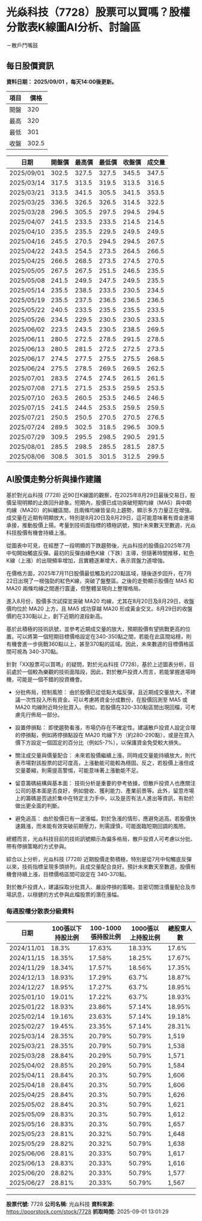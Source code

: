 # 光焱科技（7728）股票可以買嗎？股權分散表K線圖AI分析、討論區
－散戶鬥嘴鼓

## 每日股價資訊

**資料日期： 2025/09/01 ，每天14:00後更新。**

| 項目 | 價格 |
|------|------|
| 開盤 | 320 |
| 最高 | 320 |
| 最低 | 301 |
| 收盤 | 302.5 |

| 日期 | 開盤價 | 最高價 | 最低價 | 收盤價 | 成交量 |
|------|--------|--------|--------|--------|--------|
| 2025/09/01 | 302.5 | 327.5 | 327.5 | 345.5 | 347.5 |
| 2025/03/14 | 317.5 | 313.5 | 319.5 | 313.5 | 316.5 |
| 2025/03/21 | 313.5 | 341.5 | 305.5 | 341.5 | 353.5 |
| 2025/03/25 | 336.5 | 326.5 | 326.5 | 314.5 | 322.5 |
| 2025/03/28 | 296.5 | 305.5 | 297.5 | 294.5 | 294.5 |
| 2025/04/07 | 241.5 | 233.5 | 233.5 | 214.5 | 214.5 |
| 2025/04/10 | 235.5 | 235.5 | 229.5 | 249.5 | 249.5 |
| 2025/04/16 | 245.5 | 270.5 | 294.5 | 294.5 | 267.5 |
| 2025/04/22 | 243.5 | 254.5 | 273.5 | 264.5 | 266.5 |
| 2025/04/25 | 266.5 | 268.5 | 273.5 | 274.5 | 270.5 |
| 2025/05/05 | 267.5 | 267.5 | 251.5 | 246.5 | 235.5 |
| 2025/05/08 | 241.5 | 249.5 | 247.5 | 249.5 | 235.5 |
| 2025/05/14 | 235.5 | 238.5 | 233.5 | 230.5 | 234.5 |
| 2025/05/19 | 235.5 | 237.5 | 236.5 | 236.5 | 236.5 |
| 2025/05/22 | 240.5 | 233.5 | 235.5 | 235.5 | 233.5 |
| 2025/05/26 | 234.5 | 229.5 | 230.5 | 230.5 | 233.5 |
| 2025/06/02 | 223.5 | 243.5 | 230.5 | 238.5 | 269.5 |
| 2025/06/11 | 280.5 | 272.5 | 278.5 | 291.5 | 278.5 |
| 2025/06/13 | 280.5 | 281.5 | 272.5 | 272.5 | 273.5 |
| 2025/06/17 | 274.5 | 277.5 | 275.5 | 275.5 | 268.5 |
| 2025/06/24 | 275.5 | 278.5 | 269.5 | 269.5 | 262.5 |
| 2025/07/01 | 283.5 | 274.5 | 274.5 | 261.5 | 261.5 |
| 2025/07/08 | 271.5 | 271.5 | 253.5 | 259.5 | 253.5 |
| 2025/07/10 | 263.5 | 260.5 | 253.5 | 246.5 | 246.5 |
| 2025/07/15 | 241.5 | 244.5 | 253.5 | 259.5 | 259.5 |
| 2025/07/21 | 250.5 | 250.5 | 270.5 | 270.5 | 276.5 |
| 2025/07/24 | 289.5 | 302.5 | 318.5 | 296.5 | 309.5 |
| 2025/07/29 | 309.5 | 295.5 | 298.5 | 290.5 | 291.5 |
| 2025/08/01 | 285.5 | 298.5 | 285.5 | 281.5 | 287.5 |
| 2025/08/06 | 308.5 | 301.5 | 301.5 | 312.5 | 299.5 |

## AI股價走勢分析與操作建議

基於對光焱科技 (7728) 近90日K線圖的觀察，在2025年8月29日最後交易日，股價呈現明顯的止跌回升跡象。短期內，股價已成功突破短期均線（MA5）與中期均線（MA20）的糾纏區間，且兩條均線皆呈向上趨勢，顯示多方力量正在增強。成交量在近期有明顯放大，特別是8月20日及8月29日，這可能意味著有資金進場承接，推動股價上揚。考量到技術面指標的積極訊號，預計未來數天至數週，光焱科技股價有機會持續上漲。

從圖表中可見，在經歷了一段明顯的下跌趨勢後，光焱科技的股價自2025年7月中旬開始觸底反彈。最初的反彈由綠色K線（下跌）主導，但隨著時間推移，紅色K線（上漲）的出現頻率增加，且實體逐漸增大，表示買盤力道增強。

在價格方面，2025年7月11日股價最低觸及約220點區域，隨後逐步回升，在7月22日出現了一根強勁的紅色K線，突破了盤整區。之後的走勢顯示股價在 MA5 和 MA20 兩條均線之間進行震盪，但整體呈現向上整理格局。

進入8月份，股價多次試探並突破 MA20 均線，尤其在8月20日及8月29日，收盤價均位於 MA20 上方，且 MA5 成功穿越 MA20 形成黃金交叉。8月29日的收盤價約在330點以上，創下近期的波段新高。

基於此積極的技術訊號，並參考近期成交量的放大，預期股價有望挑戰更高的位置。可以將第一個短期目標價格設定在340-350點之間，若能在此區間站穩，則有機會進一步挑戰360點以上，甚至370點的區域。因此，未來數週的目標價格區間可視為 340-370點。

針對「XX股票可以買嗎」的疑問，對於光焱科技 (7728)，基於上述圖表分析，目前處於一個較為樂觀的技術面階段，因此，對於散戶投資人而言，若能掌握進場時機，可能是一個不錯的投資機會。

*   分批佈局，控制風險： 由於股價已從低點大幅反彈，且近期成交量放大，不建議一次性投入所有資金。可以考慮將資金分成數份，在股價回測至 MA5 或 MA20 均線附近時分批買入。例如，若股價在320-330點區間出現回檔，可考慮先行佈局一部分。

*   設置停損點： 即使趨勢看漲，市場仍存在不確定性。建議散戶投資人設定合理的停損點，例如將停損點設在 MA20 均線下方（約280-290點），或是在買入價下方設定一個固定的百分比（例如5-7%），以保護資金免受較大損失。

*   關注成交量與價量配合： 未來若股價繼續上漲，同時成交量能持續放大，則代表市場對該股票的認可度高，上漲動能可能較為穩固。反之，若股價上漲但成交量萎縮，則需提高警惕，可能意味著上漲動能不足。

*   留意籌碼結構與基本面： 技術分析是重要的參考依據，但散戶投資人也應關注公司的基本面是否良好，例如營收、獲利能力、產業前景等。此外，留意市場上的籌碼是否過於集中在特定主力手中，以及是否有法人進出等資訊，有助於做出更全面的判斷。

*   避免追高： 由於股價已有一波漲幅，對於急漲的情形，應避免追高。若股價快速飆漲，而未能有效突破前期壓力，則需謹慎，可能面臨短期回調的風險。

總體而言，光焱科技目前的技術訊號顯示為偏多格局，散戶投資人可考慮以分批、帶有停損策略的方式參與。

綜合以上分析，光焱科技 (7728) 近期股價走勢積極，特別是從7月中旬觸底反彈以來，技術指標呈現多頭排列，且成交量配合良好。預計未來數天至數週，股價有機會持續上漲，目標價格區間可設定在 340-370點。

對於散戶投資人，建議採取分批買入、嚴設停損的策略，並密切關注價量配合及市場訊息，以穩健的方式參與此檔股票的潛在漲幅。

### 每週股權分散表分級資料

| 日期 | 100張以下持股比例 | 100-1000張持股比例 | 1000張以上持股比例 | 總股東人數 |
|------|-------------------|--------------------|--------------------|----------|
| 2024/11/01 | 18.3% | 17.63% | 18.33% | 17.6% |
| 2024/11/15 | 18.35% | 17.58% | 18.25% | 17.67% |
| 2024/11/29 | 18.34% | 17.57% | 18.56% | 17.35% |
| 2024/12/13 | 18.93% | 17.29% | 63.7% | 18.87% |
| 2024/12/27 | 18.95% | 17.27% | 63.7% | 18.95% |
| 2025/01/10 | 19.01% | 17.22% | 63.7% | 18.93% |
| 2025/01/22 | 18.93% | 23.86% | 57.14% | 18.95% |
| 2025/02/14 | 19.16% | 23.63% | 57.14% | 19.18% |
| 2025/02/27 | 19.45% | 23.35% | 57.14% | 28.31% |
| 2025/03/14 | 28.35% | 20.79% | 50.79% | 1,519 |
| 2025/03/21 | 28.35% | 20.79% | 50.79% | 1,538 |
| 2025/03/28 | 28.84% | 20.29% | 50.79% | 1,571 |
| 2025/04/02 | 28.85% | 20.29% | 50.79% | 1,584 |
| 2025/04/11 | 28.84% | 20.3% | 50.79% | 1,606 |
| 2025/04/18 | 28.84% | 20.3% | 50.79% | 1,606 |
| 2025/04/25 | 28.84% | 20.3% | 50.79% | 1,626 |
| 2025/05/02 | 28.84% | 20.3% | 50.79% | 1,621 |
| 2025/05/09 | 28.83% | 20.3% | 50.79% | 1,612 |
| 2025/05/16 | 28.83% | 20.3% | 50.79% | 1,657 |
| 2025/05/23 | 28.81% | 20.32% | 50.79% | 1,648 |
| 2025/05/29 | 28.82% | 20.32% | 50.79% | 1,638 |
| 2025/06/06 | 28.81% | 20.33% | 50.79% | 1,617 |
| 2025/06/13 | 28.83% | 20.33% | 50.79% | 1,616 |
| 2025/06/20 | 28.82% | 20.33% | 50.79% | 1,577 |
| 2025/06/27 | 28.81% | 20.33% | 50.79% | 1,567 |

---

**股票代號:** 7728
**公司名稱:** 光焱科技
**資料來源:** https://poorstock.com/stock/7728
**抓取時間:** 2025-09-01 13:01:29